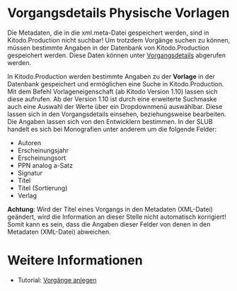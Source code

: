 # Vorgangsdetails Physische Vorlagen

Die Metadaten, die in die xml.meta-Datei gespeichert werden, sind in Kitodo.Production nicht suchbar! 
Um trotzdem Vorgänge suchen zu können, müssen bestimmte Angaben in der Datenbank von Kitodo.Production 
gespeichert werden. Diese Daten können unter [Vorgangsdetails](Vorgangsdetails.md) abgerufen werden.

In Kitodo.Production werden bestimmte Angaben zu der **Vorlage** in der Datenbank gespeichert und ermöglichen 
eine Suche in Kitodo.Production. Mit dem Befehl Vorlageneigenschaft (ab Kitodo Version 1.10) lassen sich diese 
aufrufen. Ab der Version 1.10 ist durch eine erweiterte Suchmaske auch eine Auswahl der Werte über ein
 Dropdownmenü auswählbar. Diese lassen sich in den Vorgangsdetails einsehen, beziehungsweise bearbeiten. 
 Die Angaben lassen sich von den Entwicklern bestimmen. In der SLUB handelt es sich bei Monografien unter 
 anderem um die folgende Felder:

* Autoren
* Erscheinungsjahr
* Erscheinungsort
* PPN analog a-Satz
* Signatur
* Titel
* Titel (Sortierung)
* Verlag

**Achtung**: Wird der Titel eines Vorgangs in den Metadaten (XML-Datei) geändert, wird die Information an dieser 
Stelle nicht automatisch korrigiert! Somit kann es sein, dass die Angaben dieser Felder 
von denen in den Metadaten (XML-Datei) abweichen.

# Weitere Informationen
* Tutorial: [Vorgänge anlegen](https://github.com/kitodo/kitodo-tutorials/blob/master/kitodo2/05_vorgaenge-anlegen.md)